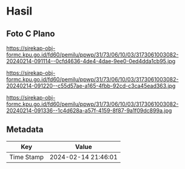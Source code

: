 # Hasil

## Foto C Plano

https://sirekap-obj-formc.kpu.go.id/fd60/pemilu/ppwp/31/73/06/10/03/3173061003082-20240214-091114--0cfd4636-4de4-4dae-9ee0-0ed4dda1cb95.jpg

https://sirekap-obj-formc.kpu.go.id/fd60/pemilu/ppwp/31/73/06/10/03/3173061003082-20240214-091220--c55d57ae-a165-4fbb-92cd-c3ca45ead363.jpg

https://sirekap-obj-formc.kpu.go.id/fd60/pemilu/ppwp/31/73/06/10/03/3173061003082-20240214-091336--1c4d628a-a57f-4159-8f87-9a1f09dc899a.jpg


## Metadata

| Key        | Value               |
| ---------- | ------------------- |
| Time Stamp | 2024-02-14 21:46:01 |



